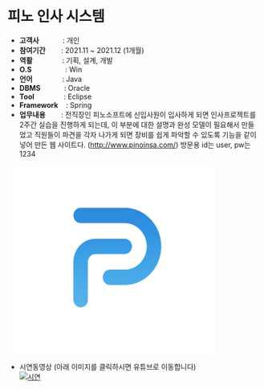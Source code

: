 # 피노 인사 시스템

- <b>고객사</b></span>&nbsp;&nbsp;&nbsp;&nbsp;&nbsp;&nbsp;&nbsp;&nbsp;&nbsp;&nbsp;&nbsp;&nbsp;: 개인
- <b>참여기간</b>&nbsp;&nbsp;&nbsp;&nbsp;&nbsp;&nbsp;&nbsp;&nbsp;: 2021.11 ~ 2021.12 (1개월)
- <b>역활</b>&nbsp;&nbsp;&nbsp;&nbsp;&nbsp;&nbsp;&nbsp;&nbsp;&nbsp;&nbsp;&nbsp;&nbsp;&nbsp;&nbsp;&nbsp;: 기획, 설계, 개발
- <b>O.S</b>&nbsp;&nbsp;&nbsp;&nbsp;&nbsp;&nbsp;&nbsp;&nbsp;&nbsp;&nbsp;&nbsp;&nbsp;&nbsp;&nbsp;&nbsp;&nbsp; : Win
- <b>언어</b>&nbsp;&nbsp;&nbsp;&nbsp;&nbsp;&nbsp;&nbsp;&nbsp;&nbsp;&nbsp;&nbsp;&nbsp;&nbsp;&nbsp; : Java
- <b>DBMS</b>&nbsp;&nbsp;&nbsp;&nbsp;&nbsp;&nbsp;&nbsp;&nbsp;&nbsp;&nbsp;&nbsp;&nbsp;: Oracle
- <b>Tool</b>&nbsp;&nbsp;&nbsp;&nbsp;&nbsp;&nbsp;&nbsp;&nbsp;&nbsp;&nbsp;&nbsp;&nbsp;&nbsp;&nbsp;&nbsp;: Eclipse
- <b>Framework</b>&nbsp;&nbsp;&nbsp;&nbsp;: Spring
- <b>업무내용</b>&nbsp;&nbsp;&nbsp;&nbsp;&nbsp;&nbsp;&nbsp;&nbsp;: 전직장인 피노소프트에 신입사원이 입사하게 되면 인사프로젝트를 2주간 실습을 진행하게 되는데, 이 부분에 대한 설명과 완성 모델이 필요해서 만들었고 직원들이 파견을 각자 나가게 되면 장비를 쉽게 파악할 수 있도록 기능을 같이 넣어 만든 웹 사이트다. (http://www.pinoinsa.com/) 방문용 id는 user, pw는 1234

&nbsp;&nbsp;&nbsp;<img src="projects/pino.png" width="400">


- 시연동영상 (아래 이미지를 클릭하시면 유튜브로 이동합니다) </br>
[![시연](https://jin-youtube.s3.ap-northeast-2.amazonaws.com/imgs/buggame.png)](https://youtu.be/yRTNg0NkKh8)
